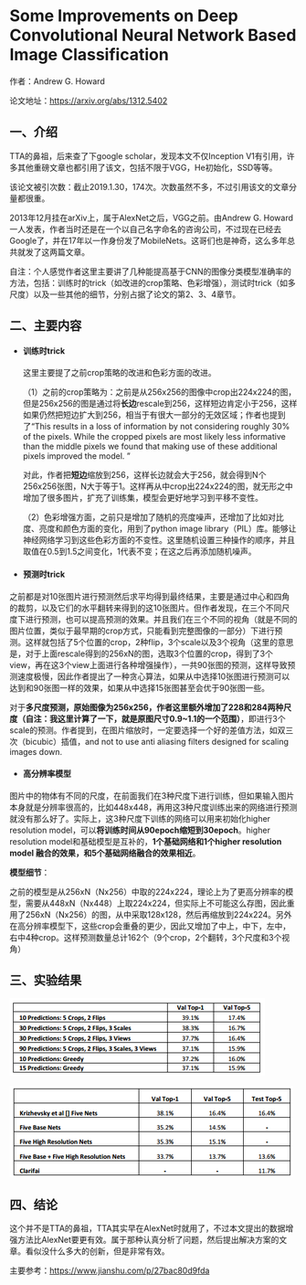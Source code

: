 # Some Improvements on Deep Convolutional Neural Network Based Image Classification 

作者：Andrew G. Howard 

论文地址：https://arxiv.org/abs/1312.5402



## 一、介绍

TTA的鼻祖，后来查了下google scholar，发现本文不仅Inception V1有引用，许多其他重磅文章也都引用了该文，包括不限于VGG，He初始化，SSD等等。

该论文被引次数：截止2019.1.30，174次。次数虽然不多，不过引用该文的文章分量都很重。

2013年12月挂在arXiv上，属于AlexNet之后，VGG之前。由Andrew G. Howard一人发表，作者当时还是在一个以自己名字命名的咨询公司，不过现在已经去Google了，并在17年以一作身份发了MobileNets。这哥们也是神奇，这么多年总共就发了这两篇文章。

自注：个人感觉作者这里主要讲了几种能提高基于CNN的图像分类模型准确率的方法，包括：训练时的trick（如改进的crop策略、色彩增强），测试时trick（如多尺度）以及一些其他的细节，分别占据了论文的第2、3、4章节。



## 二、主要内容

- #### 训练时trick

  这里主要提了之前crop策略的改进和色彩方面的改进。

  （1）之前的crop策略为：之前是从256x256的图像中crop出224x224的图，但是256x256的图是通过将**长边**rescale到256，这样短边肯定小于256，这样如果仍然把短边扩大到256，相当于有很大一部分的无效区域；作者也提到了“This results in a loss of information by not considering roughly 30% of the pixels. While the cropped pixels are most likely less informative than the middle pixels we found that making use of these additional pixels improved the model. ” 

  对此，作者把**短边**缩放到256，这样长边就会大于256，就会得到N个256x256张图，N大于等于1。这样再从中crop出224x224的图，就无形之中增加了很多图片，扩充了训练集，模型会更好地学习到平移不变性。

  （2）色彩增强方面，之前只是增加了随机的亮度噪声，还增加了比如对比度、亮度和颜色方面的变化，用到了python image library（PIL）库。能够让神经网络学习到这些色彩方面的不变性。这里随机设置三种操作的顺序，并且取值在0.5到1.5之间变化，1代表不变；在这之后再添加随机噪声。

  

- #### 预测时trick

之前都是对10张图片进行预测然后求平均得到最终结果，主要是通过中心和四角的裁剪，以及它们的水平翻转来得到的这10张图片。但作者发现，在三个不同尺度下进行预测，也可以提高预测的效果。并且我们在三个不同的视角（就是不同的图片位置，类似于最早期的crop方式，只能看到完整图像的一部分）下进行预测。这样就包括了5个位置的crop，2种flip，3个scale以及3个视角（这里的意思是，对于上面rescale得到的256xN的图，选取3个位置的crop，得到了3个view，再在这3个view上面进行各种增强操作），一共90张图的预测，这样导致预测速度极慢，因此作者提出了一种贪心算法，如果从中选择10张图进行预测可以达到和90张图一样的效果，如果从中选择15张图甚至会优于90张图一些。

对于**多尺度预测，原始图像为256x256，作者这里额外增加了228和284两种尺度（自注：我这里计算了一下，就是原图尺寸0.9~1.1的一个范围）**，即进行3个scale的预测。作者提到，在图片缩放时，一定要选择一个好的差值方法，如双三次（bicubic）插值，and not to use anti aliasing filters designed for scaling images down.  



- #### 高分辨率模型

图片中的物体有不同的尺度，在前面我们在3种尺度下进行训练，但如果输入图片本身就是分辨率很高的，比如448x448，再用这3种尺度训练出来的网络进行预测就没有那么好了。实际上，这3种尺度下训练的网络可以用来初始化higher resolution model，可以**将训练时间从90epoch缩短到30epoch**。higher resolution model和基础模型是互补的，**1个基础网络和1个higher resolution model 融合的效果，和5个基础网络融合的效果相近**。

**模型细节**：

之前的模型是从256xN（Nx256）中取的224x224，理论上为了更高分辨率的模型，需要从448xN（Nx448）上取224x224，但实际上不可能这么存图，因此重用了256xN（Nx256）的图，从中采取128x128，然后再缩放到224x224。另外在高分辨率模型下，这些crop会重叠的更少，因此又增加了中上，中下，左中，右中4种crop。这样预测数量总计162个（9个crop，2个翻转，3个尺度和3个视角）



## 三、实验结果

![这里随便写文字](https://github.com/clw5180/CV_Paper/blob/master/res/TTA/1.png)

![这里随便写文字](https://github.com/clw5180/CV_Paper/blob/master/res/TTA/2.png)



## 四、结论

这个并不是TTA的鼻祖，TTA其实早在AlexNet时就用了，不过本文提出的数据增强方法比AlexNet要更有效。属于那种认真分析了问题，然后提出解决方案的文章。看似没什么多大的创新，但是非常有效。



主要参考：https://www.jianshu.com/p/27bac80d9fda